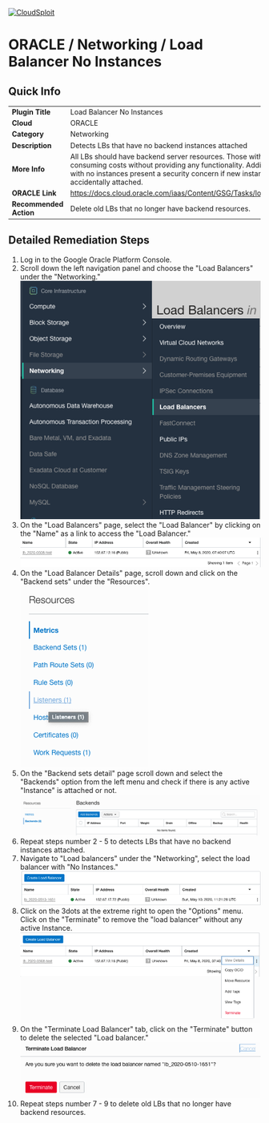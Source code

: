 [![CloudSploit](https://cloudsploit.com/img/logo-new-big-text-100.png "CloudSploit")](https://cloudsploit.com)

# ORACLE / Networking / Load Balancer No Instances

## Quick Info

| | |
|-|-|
| **Plugin Title** | Load Balancer No Instances |
| **Cloud** | ORACLE |
| **Category** | Networking |
| **Description** | Detects LBs that have no backend instances attached |
| **More Info** | All LBs should have backend server resources. Those without any are consuming costs without providing any functionality. Additionally, old LBs with no instances present a security concern if new instances are accidentally attached. |
| **ORACLE Link** | https://docs.cloud.oracle.com/iaas/Content/GSG/Tasks/loadbalancing.htm |
| **Recommended Action** | Delete old LBs that no longer have backend resources. |

## Detailed Remediation Steps
1. Log in to the Google Oracle Platform Console.
2. Scroll down the left navigation panel and choose the "Load Balancers" under the "Networking." </br> <img src="/resources/oracle/networking/load-balancer-no-instances/step2.png"/>
3. On the "Load Balancers" page, select the "Load Balancer" by clicking on the "Name" as a link to access the "Load Balancer."</br>  <img src="/resources/oracle/networking/load-balancer-no-instances/step3.png"/>
4. On the "Load Balancer Details" page, scroll down and click on the "Backend sets" under the "Resources".</br>  <img src="/resources/oracle/networking/load-balancer-no-instances/step4.png"/>
5. On the "Backend sets detail" page scroll down and select the "Backends" option from the left menu and check if there is any active "Instance" is attached or not.</br> <img src="/resources/oracle/networking/load-balancer-no-instances/step5.png"/>
6. Repeat steps number 2 - 5 to detects LBs that have no backend instances attached.</br>
7. Navigate to "Load balancers" under the "Networking", select the load balancer with "No Instances."</br> <img src="/resources/oracle/networking/load-balancer-no-instances/step7.png"/>
8. Click on the 3dots at the extreme right to open the "Options" menu. Click on the "Terminate" to remove the "load balancer" without any active Instance.</br> <img src="/resources/oracle/networking/load-balancer-no-instances/step8.png"/>
9. On the "Terminate Load Balancer" tab, click on the "Terminate" button to delete the selected "Load balancer."</br> <img src="/resources/oracle/networking/load-balancer-no-instances/step9.png"/>
10. Repeat steps number 7 - 9 to delete old LBs that no longer have backend resources.</br>
